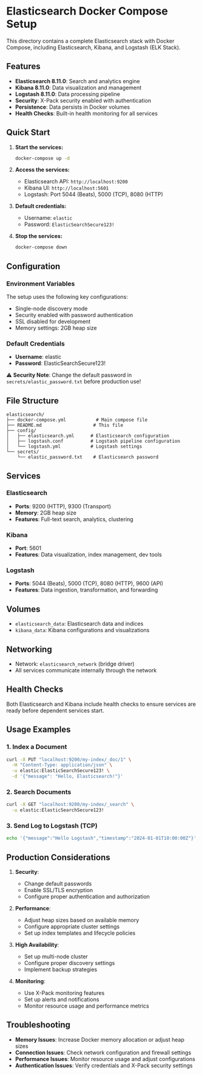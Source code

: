 # Elasticsearch Docker Compose Setup

This directory contains a complete Elasticsearch stack with Docker Compose, including Elasticsearch, Kibana, and Logstash (ELK Stack).

## Features

- **Elasticsearch 8.11.0**: Search and analytics engine
- **Kibana 8.11.0**: Data visualization and management
- **Logstash 8.11.0**: Data processing pipeline
- **Security**: X-Pack security enabled with authentication
- **Persistence**: Data persists in Docker volumes
- **Health Checks**: Built-in health monitoring for all services

## Quick Start

1. **Start the services:**
   ```bash
   docker-compose up -d
   ```

2. **Access the services:**
   - Elasticsearch API: `http://localhost:9200`
   - Kibana UI: `http://localhost:5601`
   - Logstash: Port 5044 (Beats), 5000 (TCP), 8080 (HTTP)

3. **Default credentials:**
   - Username: `elastic`
   - Password: `ElasticSearchSecure123!`

4. **Stop the services:**
   ```bash
   docker-compose down
   ```

## Configuration

### Environment Variables

The setup uses the following key configurations:
- Single-node discovery mode
- Security enabled with password authentication
- SSL disabled for development
- Memory settings: 2GB heap size

### Default Credentials

- **Username**: elastic
- **Password**: ElasticSearchSecure123!

⚠️ **Security Note**: Change the default password in `secrets/elastic_password.txt` before production use!

## File Structure

```
elasticsearch/
├── docker-compose.yml           # Main compose file
├── README.md                   # This file
├── config/
│   ├── elasticsearch.yml      # Elasticsearch configuration
│   ├── logstash.conf          # Logstash pipeline configuration
│   └── logstash.yml           # Logstash settings
└── secrets/
    └── elastic_password.txt    # Elasticsearch password
```

## Services

### Elasticsearch
- **Ports**: 9200 (HTTP), 9300 (Transport)
- **Memory**: 2GB heap size
- **Features**: Full-text search, analytics, clustering

### Kibana
- **Port**: 5601
- **Features**: Data visualization, index management, dev tools

### Logstash
- **Ports**: 5044 (Beats), 5000 (TCP), 8080 (HTTP), 9600 (API)
- **Features**: Data ingestion, transformation, and forwarding

## Volumes

- `elasticsearch_data`: Elasticsearch data and indices
- `kibana_data`: Kibana configurations and visualizations

## Networking

- Network: `elasticsearch_network` (bridge driver)
- All services communicate internally through the network

## Health Checks

Both Elasticsearch and Kibana include health checks to ensure services are ready before dependent services start.

## Usage Examples

### 1. Index a Document
```bash
curl -X PUT "localhost:9200/my-index/_doc/1" \
  -H "Content-Type: application/json" \
  -u elastic:ElasticSearchSecure123! \
  -d '{"message": "Hello, Elasticsearch!"}'
```

### 2. Search Documents
```bash
curl -X GET "localhost:9200/my-index/_search" \
  -u elastic:ElasticSearchSecure123!
```

### 3. Send Log to Logstash (TCP)
```bash
echo '{"message":"Hello Logstash","timestamp":"2024-01-01T10:00:00Z"}' | nc localhost 5000
```

## Production Considerations

1. **Security**:
   - Change default passwords
   - Enable SSL/TLS encryption
   - Configure proper authentication and authorization

2. **Performance**:
   - Adjust heap sizes based on available memory
   - Configure appropriate cluster settings
   - Set up index templates and lifecycle policies

3. **High Availability**:
   - Set up multi-node cluster
   - Configure proper discovery settings
   - Implement backup strategies

4. **Monitoring**:
   - Use X-Pack monitoring features
   - Set up alerts and notifications
   - Monitor resource usage and performance metrics

## Troubleshooting

- **Memory Issues**: Increase Docker memory allocation or adjust heap sizes
- **Connection Issues**: Check network configuration and firewall settings
- **Performance Issues**: Monitor resource usage and adjust configurations
- **Authentication Issues**: Verify credentials and X-Pack security settings
